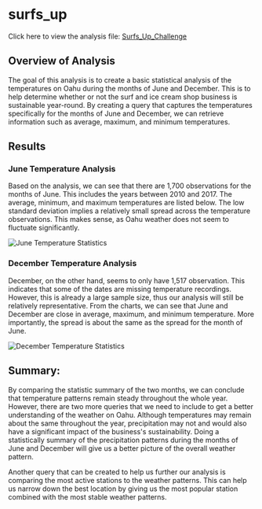 # surfs_up
Click here to view the analysis file: [Surfs_Up_Challenge](https://github.com/vijaycse/surfs_up/blob/master/SurfsUp_Challenge.ipynb)

## Overview of Analysis
The goal of this analysis is to create a basic statistical analysis of the temperatures on Oahu during the months of June and December. This is to help determine whether or not the surf and ice cream shop business is sustainable year-round. By creating a query that captures the temperatures specifically for the months of June and December, we can retrieve information such as average, maximum, and minimum temperatures. 

## Results
### June Temperature Analysis
Based on the analysis, we can see that there are 1,700 observations for the months of June. This includes the years between 2010 and 2017. The average, minimum, and maximum temperatures are listed below. The low standard deviation implies a relatively small spread across the temperature observations. This makes sense, as Oahu weather does not seem to fluctuate significantly.

![June Temperature Statistics](https://github.com/vijaycse/surfs_up/blob/master/Resources/Dec%20Temp%20Summary%20Stats.PNG)

###  December Temperature Analysis
December, on the other hand, seems to only have 1,517 observation. This indicates that some of the dates are missing temperature recordings. However, this is already a large sample size, thus our analysis will still be relatively representative. From the charts, we can see that June and December are close in average, maximum, and minimum temperature. More importantly, the spread is about the same as the spread for the month of June.  

![December Temperature Statistics](https://github.com/vijaycse/surfs_up/blob/master/Resources/Jun%20Temp%20Summary%20Stats.PNG)

## Summary:
By comparing the statistic summary of the two months, we can conclude that temperature patterns remain steady throughout the whole year. However, there are two more queries that we need to include to get a better understanding of the weather on Oahu. Although temperatures may remain about the same throughout the year, precipitation may not and would also have a significant impact of the business's sustainability. Doing a statistically summary of the precipitation patterns during the months of June and December will give us a better picture of the overall weather pattern. 

Another query that can be created to help us further our analysis is comparing the most active stations to the weather patterns. This can help us narrow down the best location by giving us the most popular station combined with the most stable weather patterns.
